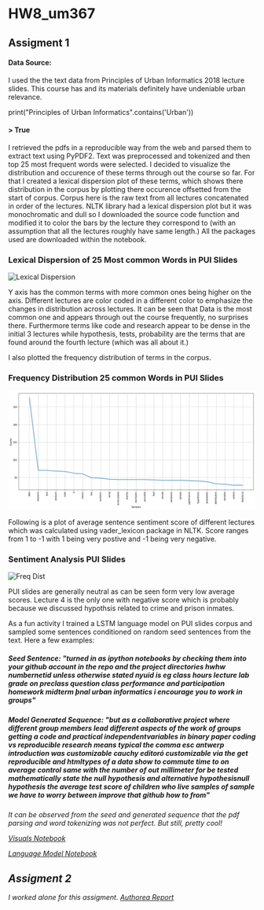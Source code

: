 # HW8_um367


## Assigment 1

#### Data Source: 
I used the the text data from Principles of Urban Informatics 2018 lecture slides. This course has and its materials definitely have undeniable urban relevance. 

print("Principles of Urban Informatics".contains('Urban'))

#### > True

I retrieved the pdfs in a reproducible way from the web and parsed them to extract text using PyPDF2. Text was preprocessed and tokenized and then top 25 most frequent words were selected. I decided to visualize the distribution and occurence of these terms through out the course so far. For that I created a lexical dispersion plot of these terms, which shows there distribution in the corpus by plotting there occurence offsetted from the start of corpus. Corpus here is the raw text from all lectures concatenated in order of the lectures. NLTK library had a lexical dispersion plot but it was monochromatic and dull so I downloaded the source code function and modified it to color the bars by the lecture they correspond to (with an assumption that all the lectures roughly have same length.) All the packages used are downloaded within the notebook.

### Lexical Dispersion of 25 Most common Words in PUI Slides
![Lexical Dispersion](LexicalDispersion.png)

Y axis has the common terms with more common ones being higher on the axis. Different lectures are color coded in a different color to emphasize the changes in distribution across lectures. It can be seen that Data is the most common one and appears through out the course frequently, no surprises there. Furthermore terms like code and research appear to be dense in the initial 3 lectures while hypothesis, tests, probability are the terms that are found around the fourth lecture (which was all about it.)

I also plotted the frequency distribution of terms in the corpus.
### Frequency Distribution 25 common Words in PUI Slides
![Freq Dist](freq.png)

Following is a plot of average sentence sentiment score of different lectures which was calculated using vader_lexicon package in NLTK. Score ranges from 1 to -1 with 1 being very postive and -1 being very negative.
### Sentiment Analysis PUI Slides
![Freq Dist](sentiment.png)

PUI slides are generally neutral as can be seen form very low average scores. Lecture 4 is the only one with negative score which is probably because we discussed hypothsis related to crime and prison inmates.

As a fun activity I trained a LSTM language model on PUI slides corpus and sampled some sentences conditioned on random seed sentences from the text. Here a few examples: 

##### Seed Sentence: <i>"turned in as ipython notebooks by checking them into your github account in the repo and the project directories hwhw numbernetid unless otherwise stated nyuid is eg class hours lecture lab grade on preclass question class performance and participation homework midterm þnal urban informatics i encourage you to work in groups"<i>

##### Model Generated Sequence: <i>"but as a collaborative project where different group members lead different aspects of the work of groups getting a code and practical independentvariables in binary paper coding vs reproducible research means typical the comma esc antwerp introduction was customizable cauchy editoró customizable via the get reproducible and htmltypes of a data show to commute time to on average control same with the number of out millimeter for be tested mathematically state the null hypothesis and alternative hypothesisnull hypothesis the average test score of children who live samples of sample we have to worry between improve that github how to from"<i>
  
It can be observed from the seed and generated sequence that the pdf parsing and word tokenizing was not perfect. But still, pretty cool!

[Visuals Notebook](https://github.com/muaz-urwa/PUI2018_um367/blob/master/HW8_um367/Visuals.ipynb)

[Language Model Notebook](https://github.com/muaz-urwa/PUI2018_um367/blob/master/HW8_um367/LanguageModelPui%20.ipynb)

## Assigment 2
I worked alone for this assigment.
[Authorea Report](https://www.authorea.com/336190/VNpuaerJAzctO3LK1Lqa1g)
